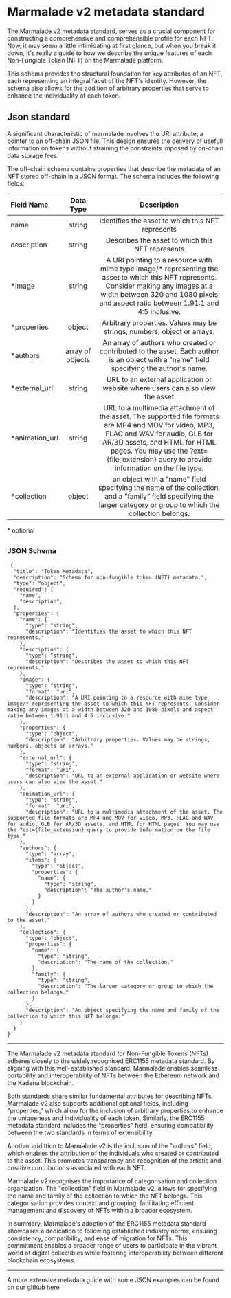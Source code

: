 # Marmalade v2 metadata standard

The Marmalade v2 metadata standard, serves as a crucial component for constructing a comprehensive and comprehensible profile for each NFT.
Now, it may seem a little intimidating at first glance, but when you break it down, it's really a guide to how we describe the unique features of each Non-Fungible Token (NFT) on the Marmalade platform.

This schema provides the structural foundation for key attributes of an NFT, each representing an integral facet of the NFT's identity. 
However, the schema also allows for the addition of arbitrary properties that serve to enhance the individuality of each token.

## Json standard

A significant characteristic of marmalade involves the URI attribute, a pointer to an off-chain JSON file. This design ensures the delivery of usefull information on tokens without straining the constraints imposed by on-chain data storage fees.

The off-chain schema contains properties that describe the metadata of an NFT stored off-chain in a JSON format. The schema includes the following fields:

| **Field Name**  |  **Data Type**   |                                                                                                                           **Description**                                                                                                                           |
| :-------------- | :--------------: | :-----------------------------------------------------------------------------------------------------------------------------------------------------------------------------------------------------------------------------------------------------------------: |
| name            |      string      |                                                                                                          Identifies the asset to which this NFT represents                                                                                                          |
| description     |      string      |                                                                                                          Describes the asset to which this NFT represents                                                                                                           |
| \*image         |      string      |                   A URI pointing to a resource with mime type image/\* representing the asset to which this NFT represents. Consider making any images at a width between 320 and 1080 pixels and aspect ratio between 1.91:1 and 4:5 inclusive.                    |
| \*properties    |      object      |                                                                                               Arbitrary properties. Values may be strings, numbers, object or arrays.                                                                                               |
| \*authors       | array of objects |                                                               An array of authors who created or contributed to the asset. Each author is an object with a "name" field specifying the author's name.                                                               |
| \*external_url  |      string      |                                                                                            URL to an external application or website where users can also view the asset                                                                                            |
| \*animation_url |      string      | URL to a multimedia attachment of the asset. The supported file formats are MP4 and MOV for video, MP3, FLAC and WAV for audio, GLB for AR/3D assets, and HTML for HTML pages. You may use the ?ext={file_extension} query to provide information on the file type. |
| \*collection    |      object      |                                                 an object with a "name" field specifying the name of the collection, and a “family” field specifying the larger category or group to which the collection belongs.                                                  |

\* optional

##

### JSON Schema

     {
      "title": "Token Metadata",
      "description": "Schema for non-fungible token (NFT) metadata.",
      "type": "object",
      "required": [
        "name",
        "description",
      ],
      "properties": {
        "name": {
          "type": "string",
          "description": "Identifies the asset to which this NFT represents."
        },
        "description": {
          "type": "string",
          "description": "Describes the asset to which this NFT represents."
        },
        "image": {
          "type": "string",
          "format": "uri",
          "description": "A URI pointing to a resource with mime type image/* representing the asset to which this NFT represents. Consider making any images at a width between 320 and 1080 pixels and aspect ratio between 1.91:1 and 4:5 inclusive."
        },
        "properties": {
          "type": "object",
          "description": "Arbitrary properties. Values may be strings, numbers, objects or arrays."
        },
        "external_url": {
          "type": "string",
          "format": "uri",
          "description": "URL to an external application or website where users can also view the asset."
        },
        "animation_url": {
          "type": "string",
          "format": "uri",
          "description": "URL to a multimedia attachment of the asset. The supported file formats are MP4 and MOV for video, MP3, FLAC and WAV for audio, GLB for AR/3D assets, and HTML for HTML pages. You may use the ?ext={file_extension} query to provide information on the file type."
        },
        "authors": {
          "type": "array",
          "items": {
            "type": "object",
            "properties": {
              "name": {
                "type": "string",
                "description": "The author's name."
              }
            }
          },
          "description": "An array of authors who created or contributed to the asset."
        },
        "collection": {
          "type": "object",
          "properties": {
            "name": {
              "type": "string",
              "description": "The name of the collection."
            },
            "family": {
              "type": "string",
              "description": "The larger category or group to which the collection belongs."
            }
          },
          "description": "An object specifying the name and family of the collection to which this NFT belongs."
        }
      }
    }

---

The Marmalade v2 metadata standard for Non-Fungible Tokens (NFTs) adheres closely to the widely recognised ERC1155 metadata standard. By aligning with this well-established standard, Marmalade enables seamless portability and interoperability of NFTs between the Ethereum network and the Kadena blockchain.

Both standards share similar fundamental attributes for describing NFTs.
Marmalade v2 also supports additional optional fields, including "properties," which allow for the inclusion of arbitrary properties to enhance the uniqueness and individuality of each token. Similarly, the ERC1155 metadata standard includes the "properties" field, ensuring compatibility between the two standards in terms of extensibility.

Another addittion to Marmalade v2 is the inclusion of the "authors" field, which enables the attribution of the individuals who created or contributed to the asset. This promotes transparency and recognition of the artistic and creative contributions associated with each NFT.

Marmalade v2 recognises the importance of categorisation and collection organization. The "collection" field in Marmalade v2, allows for specifying the name and family of the collection to which the NFT belongs. This categorisation provides context and grouping, facilitating efficient management and discovery of NFTs within a broader ecosystem.

In summary, Marmalade's adoption of the ERC1155 metadata standard showcases a dedication to following established industry norms, ensuring consistency, compatibility, and ease of migration for NFTs. This commitment enables a broader range of users to participate in the vibrant world of digital collectibles while fostering interoperability between different blockchain ecosystems.

---
A more extensive metadata guide with some JSON examples can be found on our github [here](https://github.com/kadena-io/marmalade/blob/v2/README.md#marmalade-v2-metadata-standard)
